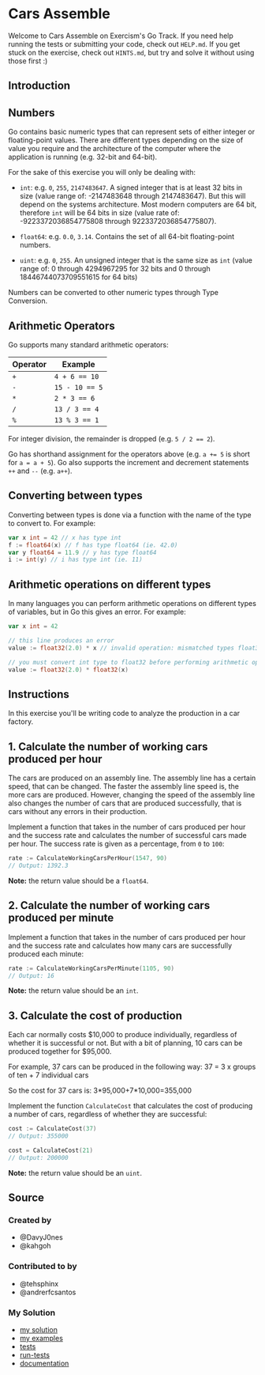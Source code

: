 # Cars Assemble

Welcome to Cars Assemble on Exercism's Go Track.
If you need help running the tests or submitting your code, check out `HELP.md`.
If you get stuck on the exercise, check out `HINTS.md`, but try and solve it without using those first :)

## Introduction

## Numbers

Go contains basic numeric types that can represent sets of either integer or floating-point values.
There are different types depending on the size of value you require and the architecture of the computer where the application is running (e.g. 32-bit and 64-bit).

For the sake of this exercise you will only be dealing with:

- `int`: e.g. `0`, `255`, `2147483647`. A signed integer that is at least 32 bits in size (value range of: -2147483648 through 2147483647).
  But this will depend on the systems architecture.
  Most modern computers are 64 bit, therefore `int` will be 64 bits in size (value rate of: -9223372036854775808 through 9223372036854775807).

- `float64`: e.g. `0.0`, `3.14`. Contains the set of all 64-bit floating-point numbers.

- `uint`: e.g. `0`, `255`. An unsigned integer that is the same size as `int` (value range of: 0 through 4294967295 for 32 bits and 0 through 18446744073709551615 for 64 bits)

Numbers can be converted to other numeric types through Type Conversion.

## Arithmetic Operators

Go supports many standard arithmetic operators:

| Operator | Example        |
| -------- | -------------- |
| `+`      | `4 + 6 == 10`  |
| `-`      | `15 - 10 == 5` |
| `*`      | `2 * 3 == 6`   |
| `/`      | `13 / 3 == 4`  |
| `%`      | `13 % 3 == 1`  |

For integer division, the remainder is dropped (e.g. `5 / 2 == 2`).

Go has shorthand assignment for the operators above (e.g. `a += 5` is short for `a = a + 5`).
Go also supports the increment and decrement statements `++` and `--` (e.g. `a++`).

## Converting between types

Converting between types is done via a function with the name of the type to convert to.
For example:

```go
var x int = 42 // x has type int
f := float64(x) // f has type float64 (ie. 42.0)
var y float64 = 11.9 // y has type float64
i := int(y) // i has type int (ie. 11)
```
## Arithmetic operations on different types

In many languages you can perform arithmetic operations on different types of variables, but in Go this gives an error.
For example:

```go
var x int = 42

// this line produces an error
value := float32(2.0) * x // invalid operation: mismatched types float32 and int

// you must convert int type to float32 before performing arithmetic operation
value := float32(2.0) * float32(x)
```

## Instructions

In this exercise you'll be writing code to analyze the production in a car factory.

## 1. Calculate the number of working cars produced per hour

The cars are produced on an assembly line.
The assembly line has a certain speed, that can be changed.
The faster the assembly line speed is, the more cars are produced.
However, changing the speed of the assembly line also changes the number of cars that are produced successfully, that is cars without any errors in their production.

Implement a function that takes in the number of cars produced per hour and the success rate and calculates the number of successful cars made per hour. The success rate is given as a percentage, from `0` to `100`:

```go
rate := CalculateWorkingCarsPerHour(1547, 90)
// Output: 1392.3
```

**Note:** the return value should be a `float64`.

## 2. Calculate the number of working cars produced per minute

Implement a function that takes in the number of cars produced per hour and the success rate and calculates how many cars are successfully produced each minute:

```go
rate := CalculateWorkingCarsPerMinute(1105, 90)
// Output: 16
```

**Note:** the return value should be an `int`.

## 3. Calculate the cost of production

Each car normally costs $10,000 to produce individually, regardless of whether it is successful or not.
But with a bit of planning, 10 cars can be produced together for $95,000.

For example, 37 cars can be produced in the following way:
37 = 3 x groups of ten + 7 individual cars

So the cost for 37 cars is:
3\*95,000+7\*10,000=355,000

Implement the function `CalculateCost` that calculates the cost of producing a number of cars, regardless of whether they are successful:

```go
cost := CalculateCost(37)
// Output: 355000

cost = CalculateCost(21)
// Output: 200000
```

**Note:** the return value should be an `uint`.

## Source

### Created by

- @DavyJ0nes
- @kahgoh

### Contributed to by

- @tehsphinx
- @andrerfcsantos

### My Solution

- [my solution](./cars_assemble.go)
- [my examples](./cars_assemble_examples_test.go)
- [tests](./cars_assemble_test.go)
- [run-tests](./run-tests-go.txt)
- [documentation](./cars-doc.md)
